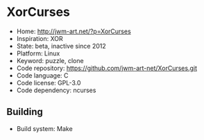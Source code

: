 # XorCurses

- Home: http://jwm-art.net/?p=XorCurses
- Inspiration: XOR
- State: beta, inactive since 2012
- Platform: Linux
- Keyword: puzzle, clone
- Code repository: https://github.com/jwm-art-net/XorCurses.git
- Code language: C
- Code license: GPL-3.0
- Code dependency: ncurses

## Building

- Build system: Make
